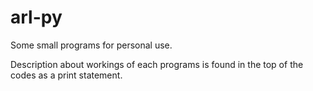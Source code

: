 # arl-py
Some small programs for personal use.

Description about workings of each programs is found in the top of the codes as a print statement.
